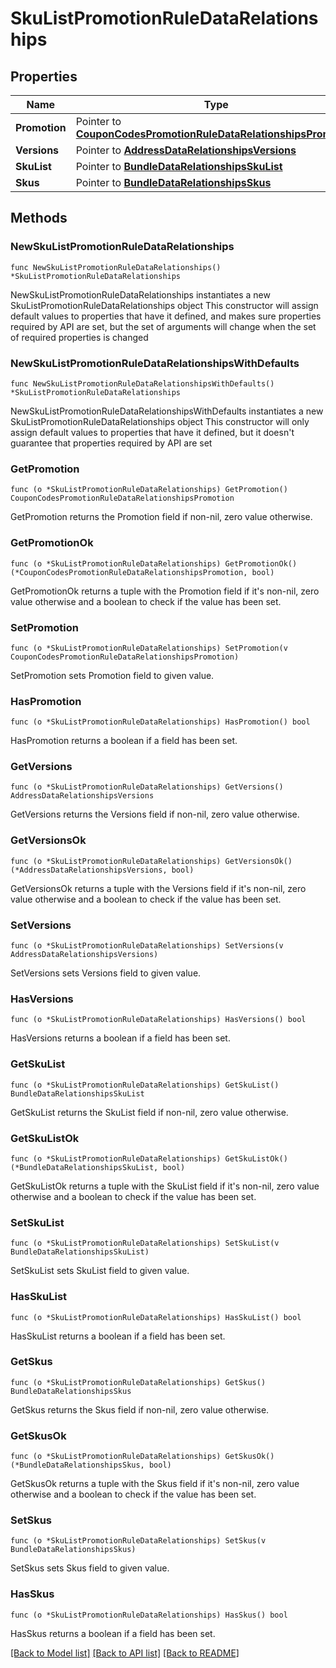 # SkuListPromotionRuleDataRelationships

## Properties

Name | Type | Description | Notes
------------ | ------------- | ------------- | -------------
**Promotion** | Pointer to [**CouponCodesPromotionRuleDataRelationshipsPromotion**](CouponCodesPromotionRuleDataRelationshipsPromotion.md) |  | [optional] 
**Versions** | Pointer to [**AddressDataRelationshipsVersions**](AddressDataRelationshipsVersions.md) |  | [optional] 
**SkuList** | Pointer to [**BundleDataRelationshipsSkuList**](BundleDataRelationshipsSkuList.md) |  | [optional] 
**Skus** | Pointer to [**BundleDataRelationshipsSkus**](BundleDataRelationshipsSkus.md) |  | [optional] 

## Methods

### NewSkuListPromotionRuleDataRelationships

`func NewSkuListPromotionRuleDataRelationships() *SkuListPromotionRuleDataRelationships`

NewSkuListPromotionRuleDataRelationships instantiates a new SkuListPromotionRuleDataRelationships object
This constructor will assign default values to properties that have it defined,
and makes sure properties required by API are set, but the set of arguments
will change when the set of required properties is changed

### NewSkuListPromotionRuleDataRelationshipsWithDefaults

`func NewSkuListPromotionRuleDataRelationshipsWithDefaults() *SkuListPromotionRuleDataRelationships`

NewSkuListPromotionRuleDataRelationshipsWithDefaults instantiates a new SkuListPromotionRuleDataRelationships object
This constructor will only assign default values to properties that have it defined,
but it doesn't guarantee that properties required by API are set

### GetPromotion

`func (o *SkuListPromotionRuleDataRelationships) GetPromotion() CouponCodesPromotionRuleDataRelationshipsPromotion`

GetPromotion returns the Promotion field if non-nil, zero value otherwise.

### GetPromotionOk

`func (o *SkuListPromotionRuleDataRelationships) GetPromotionOk() (*CouponCodesPromotionRuleDataRelationshipsPromotion, bool)`

GetPromotionOk returns a tuple with the Promotion field if it's non-nil, zero value otherwise
and a boolean to check if the value has been set.

### SetPromotion

`func (o *SkuListPromotionRuleDataRelationships) SetPromotion(v CouponCodesPromotionRuleDataRelationshipsPromotion)`

SetPromotion sets Promotion field to given value.

### HasPromotion

`func (o *SkuListPromotionRuleDataRelationships) HasPromotion() bool`

HasPromotion returns a boolean if a field has been set.

### GetVersions

`func (o *SkuListPromotionRuleDataRelationships) GetVersions() AddressDataRelationshipsVersions`

GetVersions returns the Versions field if non-nil, zero value otherwise.

### GetVersionsOk

`func (o *SkuListPromotionRuleDataRelationships) GetVersionsOk() (*AddressDataRelationshipsVersions, bool)`

GetVersionsOk returns a tuple with the Versions field if it's non-nil, zero value otherwise
and a boolean to check if the value has been set.

### SetVersions

`func (o *SkuListPromotionRuleDataRelationships) SetVersions(v AddressDataRelationshipsVersions)`

SetVersions sets Versions field to given value.

### HasVersions

`func (o *SkuListPromotionRuleDataRelationships) HasVersions() bool`

HasVersions returns a boolean if a field has been set.

### GetSkuList

`func (o *SkuListPromotionRuleDataRelationships) GetSkuList() BundleDataRelationshipsSkuList`

GetSkuList returns the SkuList field if non-nil, zero value otherwise.

### GetSkuListOk

`func (o *SkuListPromotionRuleDataRelationships) GetSkuListOk() (*BundleDataRelationshipsSkuList, bool)`

GetSkuListOk returns a tuple with the SkuList field if it's non-nil, zero value otherwise
and a boolean to check if the value has been set.

### SetSkuList

`func (o *SkuListPromotionRuleDataRelationships) SetSkuList(v BundleDataRelationshipsSkuList)`

SetSkuList sets SkuList field to given value.

### HasSkuList

`func (o *SkuListPromotionRuleDataRelationships) HasSkuList() bool`

HasSkuList returns a boolean if a field has been set.

### GetSkus

`func (o *SkuListPromotionRuleDataRelationships) GetSkus() BundleDataRelationshipsSkus`

GetSkus returns the Skus field if non-nil, zero value otherwise.

### GetSkusOk

`func (o *SkuListPromotionRuleDataRelationships) GetSkusOk() (*BundleDataRelationshipsSkus, bool)`

GetSkusOk returns a tuple with the Skus field if it's non-nil, zero value otherwise
and a boolean to check if the value has been set.

### SetSkus

`func (o *SkuListPromotionRuleDataRelationships) SetSkus(v BundleDataRelationshipsSkus)`

SetSkus sets Skus field to given value.

### HasSkus

`func (o *SkuListPromotionRuleDataRelationships) HasSkus() bool`

HasSkus returns a boolean if a field has been set.


[[Back to Model list]](../README.md#documentation-for-models) [[Back to API list]](../README.md#documentation-for-api-endpoints) [[Back to README]](../README.md)


